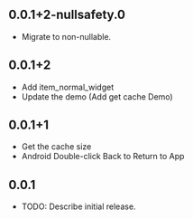 ## 0.0.1+2-nullsafety.0
* Migrate to non-nullable.

## 0.0.1+2
* Add item_normal_widget
* Update the demo (Add get cache Demo)

## 0.0.1+1
* Get the cache size
* Android Double-click Back to Return to App

## 0.0.1

* TODO: Describe initial release.
